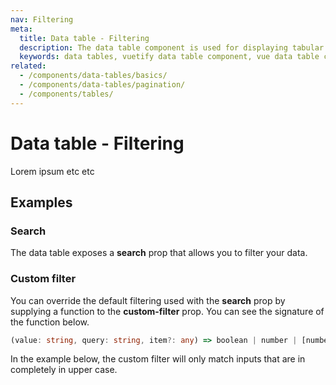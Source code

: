 ```yaml
---
nav: Filtering
meta:
  title: Data table - Filtering
  description: The data table component is used for displaying tabular data in a way that is easy for users to scan. It includes sorting, searching, pagination and selection.
  keywords: data tables, vuetify data table component, vue data table component
related:
  - /components/data-tables/basics/
  - /components/data-tables/pagination/
  - /components/tables/
---
```


# Data table - Filtering

Lorem ipsum etc etc

## Examples

### Search

The data table exposes a **search** prop that allows you to filter your data.

<example file="v-data-table/prop-search" />

<!-- ### Filterable

You can easily disable specific columns from being included when searching through table rows by setting the property **filterable** to false on the header item(s). In the example below the dessert name column is no longer searchable.

<example file="v-data-table/prop-filterable" /> -->

### Custom filter

You can override the default filtering used with the **search** prop by supplying a function to the **custom-filter** prop. You can see the signature of the function below.

```ts
(value: string, query: string, item?: any) => boolean | number | [number, number] | [number, number][]
```

In the example below, the custom filter will only match inputs that are in completely in upper case.

<example file="v-data-table/prop-custom-filter" />
